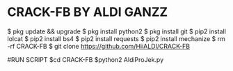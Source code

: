 # CRACK-FB  BY ALDI GANZZ

$ pkg update && upgrade
$ pkg install python2
$ pkg install git
$ pip2 install lolcat
$ pip2 install bs4
$ pip2 install requests
$ pip2 install mechanize
$ rm -rf CRACK-FB
$ git clone https://github.com/HiiALDI/CRACK-FB

#RUN SCRIPT
$cd CRACK-FB
$python2 AldiProJek.py


 


